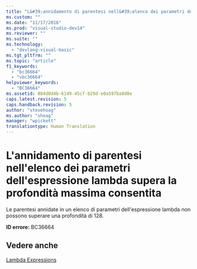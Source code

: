 ```yaml
---
title: "L&#39;annidamento di parentesi nell&#39;elenco dei parametri dell&#39;espressione lambda supera la profondit&#224; massima consentita | Microsoft Docs"
ms.custom: ""
ms.date: "11/17/2016"
ms.prod: "visual-studio-dev14"
ms.reviewer: ""
ms.suite: ""
ms.technology: 
  - "devlang-visual-basic"
ms.tgt_pltfrm: ""
ms.topic: "article"
f1_keywords: 
  - "bc36664"
  - "vbc36664"
helpviewer_keywords: 
  - "BC36664"
ms.assetid: 884d0d4b-6149-45cf-b29d-e0a597ba8d8e
caps.latest.revision: 5
caps.handback.revision: 5
author: "stevehoag"
ms.author: "shoag"
manager: "wpickett"
translationtype: Human Translation
---
```

# L&#39;annidamento di parentesi nell&#39;elenco dei parametri dell&#39;espressione lambda supera la profondit&#224; massima consentita
Le parentesi annidate in un elenco di parametri dell'espressione lambda non possono superare una profondità di 128.  
  
 **ID errore:** BC36664  
  
## Vedere anche  
 [Lambda Expressions](../../visual-basic/programming-guide/language-features/procedures/lambda-expressions.md)